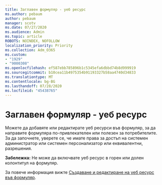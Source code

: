 ```yaml
---
title: Заглавен формуляр - уеб ресурс
ms.author: pebaum
author: pebaum
manager: scotv
ms.date: 07/27/2020
ms.audience: Admin
ms.topic: article
ROBOTS: NOINDEX, NOFOLLOW
localization_priority: Priority
ms.collection: Adm_O365
ms.custom:
- "1929"
- "9000308"
ms.openlocfilehash: ef587ebb785896b1c5345efa6dbbd74b8d999919
ms.sourcegitcommit: b10cea11b4975354b91193327b58aa4740d34833
ms.translationtype: MT
ms.contentlocale: bg-BG
ms.lasthandoff: 07/28/2020
ms.locfileid: "45438765"
---
```

# <a name="form-header---web-resource"></a>Заглавен формуляр - уеб ресурс

Можете да добавяте или редактирате уеб ресурси във формуляр, за да направите формуляра по-привлекателен или полезен за потребителите. За да започнете, уверете се, че имате права за достъп на системен администратор или системен персонализатор или еквивалентни, разрешения.  

**Забележка:** Не може да включвате уеб ресурс в горен или долен колонтитул на формуляр.

За повече информация вижте [Създаване и редактиране на уеб ресурс във формуляр](https://docs.microsoft.com/dynamics365/customer-engagement/customize/create-edit-web-resources#create-and-edit-a-web-resource-on-a-form).